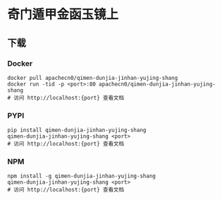 # 奇门遁甲金函玉镜上

## 下载

### Docker

```
docker pull apachecn0/qimen-dunjia-jinhan-yujing-shang
docker run -tid -p <port>:80 apachecn0/qimen-dunjia-jinhan-yujing-shang
# 访问 http://localhost:{port} 查看文档
```

### PYPI

```
pip install qimen-dunjia-jinhan-yujing-shang
qimen-dunjia-jinhan-yujing-shang <port>
# 访问 http://localhost:{port} 查看文档
```

### NPM

```
npm install -g qimen-dunjia-jinhan-yujing-shang
qimen-dunjia-jinhan-yujing-shang <port>
# 访问 http://localhost:{port} 查看文档
```
